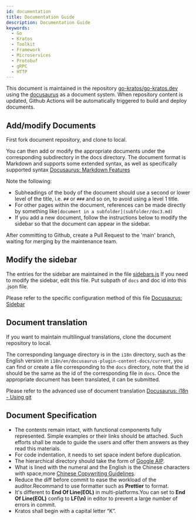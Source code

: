 ```yaml
---
id: documentation
title: Documentation Guide
description: Documentation Guide
keywords:
  - Go
  - Kratos
  - Toolkit
  - Framework
  - Microservices
  - Protobuf
  - gRPC
  - HTTP
---
```


This document is maintained in the repository [go-kratos/go-kratos.dev](https://github.com/go-kratos/go-kratos.dev) using the [docusaurus](https://docusaurus.io/) as a document system. When repository content is updated, Github Actions will be automatically triggered to build and deploy documents.

## Add/modify Documents

First fork document repository, and clone to local.

You can then add or modify the appropriate documents under the corresponding subdirectory in the docs directory. The document format is Markdown and supports some extended syntax, as well as specifically supported syntax
[Docusaurus: Markdown Features](https://docusaurus.io/docs/markdown-features)

Note the following:

- Subheadings of the body of the document should use a second or lower level of the title, i.e. `##` or `###` and so on, to avoid using a level 1 title.
- For other pages within the document, references can be made directly by something like`[document in a subfolder](subfolder/doc3.md)`
- If you add a new document, follow the instructions below to modify the sidebar so that the document can appear in the sidebar.

After committing to Github, create a Pull Request to the 'main' branch, waiting for merging by the maintenance team.

## Modify the sidebar

The entries for the sidebar are maintained in the file [sidebars.js](https://github.com/go-kratos/go-kratos.dev/blob/main/sidebars.js) If you need to modify the sidebar, edit this file.
Put subpath of `docs` and doc id into this .json file.

Please refer to the specific configuration method of this file [Docusaurus: Sidebar](https://docusaurus.io/docs/sidebar)

## Document translation

If you want to maintain multilingual translations, clone the document repository to local.

The corresponding language directory is in the `i18n` directory, such as the English version in `i18n/en/docusaurus-plugin-content-docs/current`, you can find or create a file corresponding to the `docs` directory, note that the id should be the same as the id of the corresponding file in `docs`. Once the appropriate document has been translated, it can be submitted.

Please refer to the advanced use of document translation [Docusaurus: i18n - Using git](https://docusaurus.io/docs/i18n/git)

## Document Specification

- The contents remain intact, with functional components fully represented. Simple examples or their links should be attached. Such efforts shall be made to guide the users and offer them answers as they read this materials.
- For code indentation, it needs to set space indent before duplication.
- The hierarchical directory should take the form of [Google AIP](https://google.aip.dev/121).
- What is lined with the numeral and the English is the Chinese characters with space,more [Chinese Copywriting Guidelines](https://github.com/sparanoid/chinese-copywriting-guidelines).
- Reduce the diff before commit to ease the workload of the auditor.Recommand to use formatter such as **Prettier** to format.
- It's different to **End Of Line(EOL)** in multi-platforms.You can set to **End Of Line(EOL)** config to **LF(\n)** in editor to prevent a large number of errors in commit.
- Kratos shall begin with a capital letter “K”.
